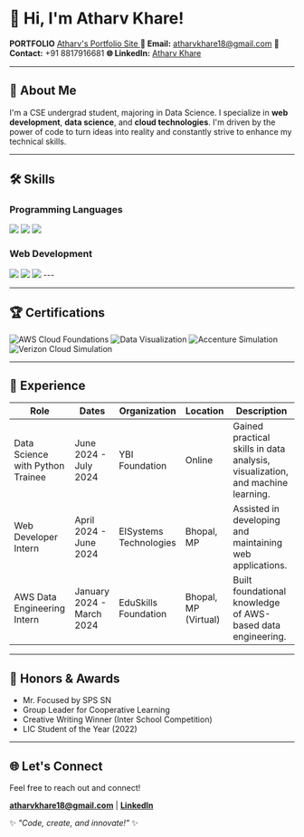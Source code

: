 # 👋 Hi, I'm Atharv Khare!

**PORTFOLIO** [Atharv's Portfolio Site ](https://atharvk4u.vercel.app/)
**📧 Email:** [atharvkhare18@gmail.com](mailto:atharvkhare18@gmail.com)
**📱 Contact:** +91 8817916681
**🌐 LinkedIn:** [Atharv Khare](https://linkedin.com/in/atharv-khare-a10456274/)

---

## 🌟 About Me

I'm a CSE undergrad student, majoring in Data Science. I specialize in **web development**, **data science**, and **cloud technologies**. I'm driven by the power of code to turn ideas into reality and constantly strive to enhance my technical skills.

---

## 🛠️ Skills

### Programming Languages

<a href="https://www.python.org/"><img src="https://img.shields.io/badge/Python-Proficient-blue?style=for-the-badge&logo=python"/></a>
<a href="https://www.cplusplus.com/"><img src="https://img.shields.io/badge/C++-Beginner-blue?style=for-the-badge&logo=c%2B%2B"/></a>
<a href="https://www.java.com/"><img src="https://img.shields.io/badge/Java-Beginner-blue?style=for-the-badge&logo=java"/></a>

### Web Development

<a href="https://flask.palletsprojects.com/"><img src="https://img.shields.io/badge/Flask-Proficient-blue?style=for-the-badge&logo=flask"/></a>
<a href="https://vuejs.org/"><img src="https://img.shields.io/badge/Vue.js-Proficient-blue?style=for-the-badge&logo=vue.js"/></a>
<a href="https://developer.mozilla.org/en-US/docs/Web/HTML"><img src="https://img.shields.io/badge/HTML/CSS-Proficient-blue?style=for-the-badge&logo=html5"/></a>  ---


---

## 🏆 Certifications

![AWS Cloud Foundations](https://img.shields.io/badge/AWS%20Cloud%20Foundations-orange?style=flat-square&logo=amazonaws)
![Data Visualization](https://img.shields.io/badge/Data%20Visualization-brightgreen?style=flat-square)
![Accenture Simulation](https://img.shields.io/badge/Accenture%20Simulation-blue?style=flat-square&logo=accenture)
![Verizon Cloud Simulation](https://img.shields.io/badge/Verizon%20Cloud%20Simulation-purple?style=flat-square&logo=verizon)

---

## 💼 Experience

| Role | Dates | Organization | Location | Description |
|---|---|---|---|---|
| Data Science with Python Trainee | June 2024 - July 2024 | YBI Foundation | Online | Gained practical skills in data analysis, visualization, and machine learning. |
| Web Developer Intern | April 2024 - June 2024 | EISystems Technologies | Bhopal, MP | Assisted in developing and maintaining web applications. |
| AWS Data Engineering Intern | January 2024 - March 2024 | EduSkills Foundation | Bhopal, MP (Virtual) | Built foundational knowledge of AWS-based data engineering. |

---

## 🏅 Honors & Awards

* Mr. Focused by SPS SN
* Group Leader for Cooperative Learning
* Creative Writing Winner (Inter School Competition)
* LIC Student of the Year (2022)

---



## 🌐 Let's Connect

Feel free to reach out and connect!

 **[atharvkhare18@gmail.com](mailto:atharvkhare18@gmail.com)** |  **[LinkedIn](https://linkedin.com/in/atharv-khare-a10456274/)**

✨ *"Code, create, and innovate!"* ✨

